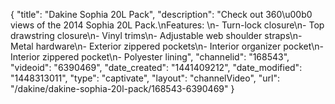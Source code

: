 {
    "title": "Dakine Sophia 20L Pack",
    "description": "Check out 360\u00b0 views of the 2014 Sophia 20L Pack.\nFeatures: \n- Turn-lock closure\n- Top drawstring closure\n- Vinyl trims\n- Adjustable web shoulder straps\n- Metal hardware\n- Exterior zippered pockets\n- Interior organizer pocket\n- Interior zippered pocket\n- Polyester lining",
    "channelid": "168543",
    "videoid": "6390469",
    "date_created": "1441409212",
    "date_modified": "1448313011",
    "type": "captivate",
    "layout": "channelVideo",
    "url": "\/dakine\/dakine-sophia-20l-pack\/168543-6390469"
}